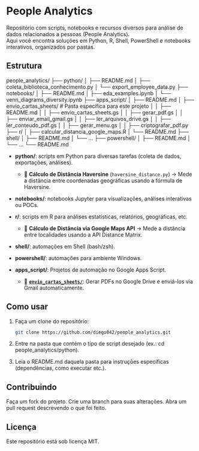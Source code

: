 # People Analytics

Repositório com scripts, notebooks e recursos diversos para análise de dados relacionados a pessoas (People Analytics).  
Aqui você encontra soluções em Python, R, Shell, PowerShell e notebooks interativos, organizados por pastas.

## Estrutura

people_analytics/
├── python/
│   ├── README.md
│   ├── coleta_biblioteca_conhecimento.py
│   └── export_employee_data.py
├── notebooks/
│   ├── README.md
│   ├── eda_examples.ipynb
│   └── venn_diagrams_diversity.ipynb
├── apps_script/
│   ├── README.md
│   ├── envio_cartas_sheets/   # Pasta específica para este projeto
│   │   ├── README.md
│   │   ├── envio_cartas_sheets.gs
│   │   ├── gerar_pdf.gs
│   │   ├── enviar_email_gmail.gs
│   │   ├── ler_arquivos_drive.gs
│   │   ├── ler_conteudo_pdf.gs
│   │   ├── gerar_menu.gs
│   │   ├── criptografar_pdf.py
├── r/
│   ├── calcular_distancia_google_maps.R
│   └── README.md
├── shell/
│   ├── README.md
│   └── ...
├── powershell/
│   ├── README.md
│   └── ...
└── README.md


- **python/**: scripts em Python para diversas tarefas (coleta de dados, exportações, análises).
  - 📍 **Cálculo de Distância Haversine** (`haversine_distance.py`) → Mede a distância entre coordenadas geográficas usando a fórmula de Haversine.

- **notebooks/**: notebooks Jupyter para visualizações, análises interativas ou POCs.
- **r/**: scripts em R para análises estatísticas, relatórios, geográficas, etc.
  - 📍 **Cálculo de Distância via Google Maps API** → Mede a distância entre localidades usando a API Distance Matrix.

- **shell/**: automações em Shell (bash/zsh).
- **powershell/**: automações para ambiente Windows.
- **apps_script/**: Projetos de automação no Google Apps Script.
  - 📁 **[`envio_cartas_sheets/`](apps_script/envio_cartas_sheets/)**: Gerar PDFs no Google Drive e enviá-los via Gmail automaticamente.


## Como usar

1. Faça um clone do repositório:  
   ```bash
   git clone https://github.com/diego042/people_analytics.git

2. Entre na pasta que contém o tipo de script desejado (ex.: cd people_analytics/python).

3. Leia o README.md daquela pasta para instruções específicas (dependências, como executar etc.).

## Contribuindo
Faça um fork do projeto.
Crie uma branch para suas alterações.
Abra um pull request descrevendo o que foi feito.

## Licença
Este repositório está sob licença MIT.
